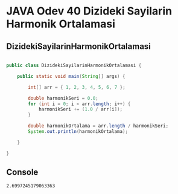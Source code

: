 # JAVA Odev 40 Dizideki Sayilarin Harmonik Ortalamasi

## DizidekiSayilarinHarmonikOrtalamasi

```java

public class DizidekiSayilarinHarmonikOrtalamasi {

	public static void main(String[] args) {

		int[] arr = { 1, 2, 3, 4, 5, 6, 7 };

		double harmonikSeri = 0.0;
		for (int i = 0; i < arr.length; i++) {
			harmonikSeri += (1.0 / arr[i]);
		}

		double harmonikOrtalama = arr.length / harmonikSeri;
		System.out.println(harmonikOrtalama);

	}

}

```

## Console
```console
2.6997245179063363

```